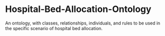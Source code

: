 # Hospital-Bed-Allocation-Ontology
An ontology, with classes, relationships, individuals, and rules to be used in the specific scenario of hospital bed allocation.
